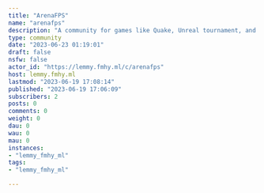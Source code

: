```yaml
---
title: "ArenaFPS" 
name: "arenafps"
description: "A community for games like Quake, Unreal tournament, and so on."
type: community
date: "2023-06-23 01:19:01"
draft: false
nsfw: false
actor_id: "https://lemmy.fmhy.ml/c/arenafps"
host: lemmy.fmhy.ml
lastmod: "2023-06-19 17:08:14"
published: "2023-06-19 17:06:09"
subscribers: 2
posts: 0
comments: 0
weight: 0
dau: 0
wau: 0
mau: 0
instances:
- "lemmy_fmhy_ml"
tags: 
- "lemmy_fmhy_ml"

---
```

